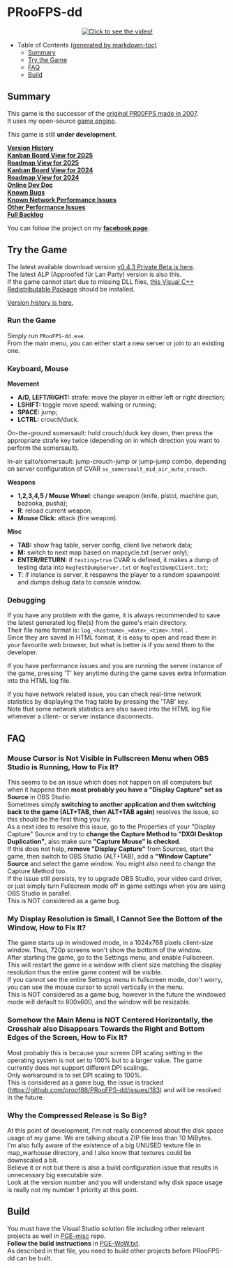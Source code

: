 # PRooFPS-dd

<p align="center">
  <a href="http://www.youtube.com/watch?feature=player_embedded&v=XPMMzPYjR98" target="_blank"><img src="PR00FPS-dd-logo.png" alt="Click to see the video!"/></a>
</p>

- Table of Contents [(generated by markdown-toc)](http://ecotrust-canada.github.io/markdown-toc/)
  * [Summary](#summary)
  * [Try the Game](#try-the-game)
  * [FAQ](#faq)
  * [Build](#build)

## Summary

This game is the successor of the [original PR00FPS made in 2007](https://github.com/proof88/PR00FPS).  
It uses my open-source [game engine](https://github.com/proof88/PGE).

This game is still **under development**.

**[Version History](HISTORY.md)**  
**[Kanban Board View for 2025](https://github.com/users/proof88/projects/10/views/1)**  
**[Roadmap View for 2025](https://github.com/users/proof88/projects/10/views/4)**  
**[Kanban Board View for 2024](https://github.com/users/proof88/projects/9/views/1)**  
**[Roadmap View for 2024](https://github.com/users/proof88/projects/9/views/4)**  
**[Online Dev Doc](https://proof88.github.io/proofps-dd-doc/index.html)**  
**[Known Bugs](https://github.com/proof88/PRooFPS-dd/labels/bug)**  
**[Known Network Performance Issues](https://github.com/proof88/PRooFPS-dd/issues?q=is%3Aopen+is%3Aissue+milestone%3A%22Networking+%28Public+Beta%29%22+label%3Aoptimization+sort%3Aupdated-desc)**  
**[Other Performance Issues](https://github.com/proof88/PRooFPS-dd/issues?q=is%3Aopen+is%3Aissue+-milestone%3A%22Networking+%28Public+Beta%29%22+label%3Aoptimization+sort%3Aupdated-desc+)**  
**[Full Backlog](https://github.com/proof88/PRooFPS-dd/milestones?direction=asc&sort=title&state=open)**

You can follow the project on my **[facebook page](https://www.facebook.com/whiskhyll)**.

## Try the Game

The latest available download version [v0.4.3 Private Beta is here](https://drive.google.com/file/d/1T5d9ksZYaB6SNq0FGmOuKkerI0h_QFiY/view?usp=drive_link).  
The latest ALP (Approofed für Lan Party) version is also this.  
If the game cannot start due to missing DLL files, [this Visual C++ Redistributable Package](https://drive.google.com/file/d/1B61VzifHvK-wTNGUai4HaEeik2cXLRHH/view?usp=share_link) should be installed.

[Version history is here.](HISTORY.md)

### Run the Game

Simply run `PRooFPS-dd.exe`.  
From the main menu, you can either start a new server or join to an existing one.

### Keyboard, Mouse

**Movement**

 - **A/D, LEFT/RIGHT:** strafe: move the player in either left or right direction;
 - **LSHIFT:** toggle move speed: walking or running;
 - **SPACE:** jump;
 - **LCTRL:** crouch/duck.

On-the-ground somersault: hold crouch/duck key down, then press the appropriate strafe key twice (depending on in which direction you want to perform the somersault).

In-air salto/somersault: jump-crouch-jump or jump-jump combo, depending on server configuration of CVAR `sv_somersault_mid_air_auto_crouch`.

**Weapons**

 - **1,2,3,4,5 / Mouse Wheel**: change weapon (knife, pistol, machine gun, bazooka, pusha);
 - **R**: reload current weapon;
 - **Mouse Click**: attack (fire weapon).

**Misc**

 - **TAB:** show frag table, server config, client live network data;
 - **M:** switch to next map based on mapcycle.txt (server only);
 - **ENTER/RETURN:** if `testing=true` CVAR is defined, it makes a dump of testing data into `RegTestDumpServer.txt` or `RegTestDumpClient.txt`;
 - **T**: if instance is server, it respawns the player to a random spawnpoint and dumps debug data to console window.

### Debugging

If you have any problem with the game, it is always recommended to save the latest generated log file(s) from the game's main directory.  
Their file name format is: `log_<hostname>_<date>_<time>.html` .  
Since they are saved in HTML format, it is easy to open and read them in your favourite web browser, but what is better is if you send them to the developer.

If you have performance issues and you are running the server instance of the game, pressing 'T' key anytime during the game saves extra information into the HTML log file.  

If you have network related issue, you can check real-time network statistics by displaying the frag table by pressing the 'TAB' key.  
Note that some network statistics are also saved into the HTML log file whenever a client- or server instance disconnects.

## FAQ

### Mouse Cursor is Not Visible in Fullscreen Menu when OBS Studio is Running, How to Fix It?

This seems to be an issue which does not happen on all computers but when it happens then **most probably you have a "Display Capture" set as Source** in OBS Studio.  
Sometimes simply **switching to another application and then switching back to the game (ALT+TAB, then ALT+TAB again)** resolves the issue, so this should be the first thing you try.  
As a next idea to resolve this issue, go to the Properties of your "Display Capture" Source and try to **change the Capture Method to "DXGI Desktop Duplication"**, also make sure **"Capture Mouse" is checked**.  
If this does not help, **remove "Display Capture"** from Sources, start the game, then switch to OBS Studio (ALT+TAB), add a **"Window Capture" Source** and select the game window. You might also need to change the Capture Method too.  
If the issue still persists, try to upgrade OBS Studio, your video card driver, or just simply turn Fullscreen mode off in game settings when you are using OBS Studio in parallel.  
This is NOT considered as a game bug.

### My Display Resolution is Small, I Cannot See the Bottom of the Window, How to Fix It?

The game starts up in windowed mode, in a 1024x768 pixels client-size window. Thus, 720p screens won't show the bottom of the window.  
After starting the game, go to the Settings menu, and enable Fullscreen. This will restart the game in a window with client size matching the display resolution thus the entire game content will be visible.  
If you cannot see the entire Settings menu in fullscreen mode, don't worry, you can use the mouse cursor to scroll vertically in the menu.  
This is NOT considered as a game bug, however in the future the windowed mode will default to 800x600, and the window will be resizable.

### Somehow the Main Menu is NOT Centered Horizontally, the Crosshair also Disappears Towards the Right and Bottom Edges of the Screen, How to Fix It?

Most probably this is because your screen DPI scaling setting in the operating system is not set to 100% but to a larger value. The game currently does not support different DPI scalings.  
Only workaround is to set DPI scaling to 100%.  
This is considered as a game bug, the issue is tracked (https://github.com/proof88/PRooFPS-dd/issues/183) and will be resolved in the future.

### Why the Compressed Release is So Big?

At this point of development, I'm not really concerned about the disk space usage of my game. We are talking about a ZIP file less than 10 MiBytes.  
I'm also fully aware of the existence of a big UNUSED texture file in map_warhouse directory, and I also know that textures could be downscaled a bit.  
Believe it or not but there is also a build configuration issue that results in unnecessary big executable size.  
Look at the version number and you will understand why disk space usage is really not my number 1 priority at this point.

## Build

You must have the Visual Studio solution file including other relevant projects as well in [PGE-misc](https://github.com/proof88/PGE-misc) repo.  
**Follow the build instructions** in [PGE-WoW.txt](https://github.com/proof88/PGE-misc/blob/master/src/PGE-WoW.txt).  
As described in that file, you need to build other projects before PRooFPS-dd can be built.

